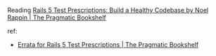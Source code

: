 Reading [Rails 5 Test Prescriptions: Build a Healthy Codebase by Noel Rappin | The Pragmatic Bookshelf](https://pragprog.com/book/nrtest3/rails-5-test-prescriptions)

ref:
- [Errata for Rails 5 Test Prescriptions | The Pragmatic Bookshelf](https://pragprog.com/titles/nrtest3/errata)
